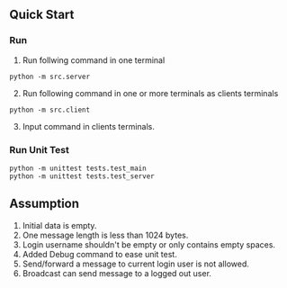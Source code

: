 ## Quick Start

### Run

1. Run follwing command in one terminal

```
python -m src.server
```

2. Run following command in one or more terminals as clients terminals

```
python -m src.client
```

3. Input command in clients terminals.

### Run Unit Test

```
python -m unittest tests.test_main
python -m unittest tests.test_server

```

## Assumption

1. Initial data is empty.
2. One message length is less than 1024 bytes.
3. Login username shouldn't be empty or only contains empty spaces.
4. Added Debug command to ease unit test.
5. Send/forward a message to current login user is not allowed.
6. Broadcast can send message to a logged out user.

